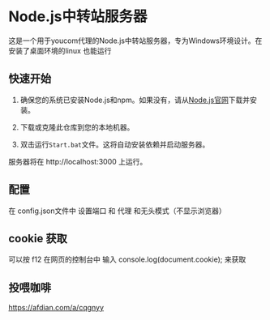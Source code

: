 # Node.js中转站服务器

这是一个用于youcom代理的Node.js中转站服务器，专为Windows环境设计。在安装了桌面环境的linux 也能运行

## 快速开始

1. 确保您的系统已安装Node.js和npm。如果没有，请从[Node.js官网](https://nodejs.org)下载并安装。

2. 下载或克隆此仓库到您的本地机器。

3. 双击运行`Start.bat`文件。这将自动安装依赖并启动服务器。

服务器将在 http://localhost:3000 上运行。
## 配置

在 config.json文件中 设置端口  和 代理 和无头模式（不显示浏览器）

## cookie 获取

可以按 f12 在网页的控制台中 输入 console.log(document.cookie);  来获取

## 投喂咖啡

https://afdian.com/a/cqgnyy
